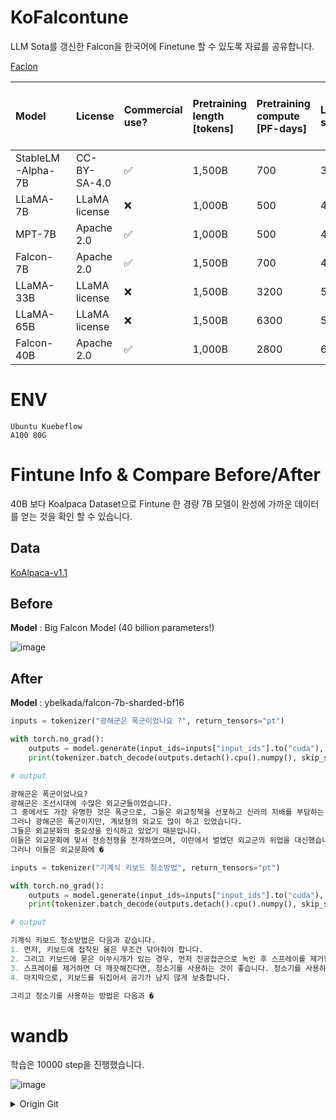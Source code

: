 # KoFalcontune

LLM Sota를 갱신한 Falcon을 한국어에 Finetune 할 수 있도록 자료를 공유합니다.

[Faclon](https://huggingface.co/blog/falcon)

|Model|License|Commercial use?|Pretraining length [tokens]|Pretraining compute [PF-days]|Leaderboard score|K,V-cache size for a 2.048 context|
|:----|:----|:----|:----|:----|:----|:----|
|StableLM-Alpha-7B|CC-BY-SA-4.0|✅|1,500B|700|38.3*|800MB|
|LLaMA-7B|LLaMA license|❌|1,000B|500|47.6|1,100MB|
|MPT-7B|Apache 2.0|✅|1,000B|500|48.6|1,100MB|
|Falcon-7B|Apache 2.0|✅|1,500B|700|48.8|20MB|
|LLaMA-33B|LLaMA license|❌|1,500B|3200|56.9|3,300MB|
|LLaMA-65B|LLaMA license|❌|1,500B|6300|58.3|5,400MB|
|Falcon-40B|Apache 2.0|✅|1,000B|2800|60.4|240MB|

# ENV

```
Ubuntu Kuebeflow
A100 80G
```

# Fintune Info & Compare Before/After 

40B 보다 Koalpaca Dataset으로 Fintune 한 경량 7B 모델이 완성에 가까운 데이터를 얻는 것을 확인 할 수 있습니다.

## Data

[KoAlpaca-v1.1](https://huggingface.co/datasets/beomi/KoAlpaca-v1.1a/viewer/beomi--KoAlpaca-v1.1a)

## Before

**Model** : Big Falcon Model (40 billion parameters!)

![image](https://github.com/HaloKim/KoFalcontune/assets/44603549/0fb0e7b8-1c43-4417-87a0-63821cc6af66)


## After

**Model** : ybelkada/falcon-7b-sharded-bf16

```python
inputs = tokenizer("광해군은 폭군이었나요 ?", return_tensors="pt")

with torch.no_grad():
    outputs = model.generate(input_ids=inputs["input_ids"].to("cuda"), max_new_tokens=512)
    print(tokenizer.batch_decode(outputs.detach().cpu().numpy(), skip_special_tokens=True)[0])

# output

광해군은 폭군이었나요?
광해군은 조선시대에 수많은 외교군들이었습니다. 
그 중에서도 가장 유명한 것은 폭군으로, 그들은 외교정책을 선포하고 신라의 지배를 부담하는 전략을 담당했습니다. 
그러나 광해군은 폭군이지만, 계보형의 외교도 많이 하고 있었습니다. 
그들은 외교문화의 중요성을 인식하고 있었기 때문입니다. 
이들은 외교문화에 맞서 전승전쟁을 전개하였으며, 이란에서 벌였던 외교군의 위업을 대신했습니다. 
그러나 이들은 외교문화에 �    
```

```python
inputs = tokenizer("기계식 키보드 청소방법", return_tensors="pt")

with torch.no_grad():
    outputs = model.generate(input_ids=inputs["input_ids"].to("cuda"), max_new_tokens=512)
    print(tokenizer.batch_decode(outputs.detach().cpu().numpy(), skip_special_tokens=True)[0])

# output

기계식 키보드 청소방법은 다음과 같습니다. 
1. 먼저, 키보드에 접착된 물은 무조건 닦아줘야 합니다.
2. 그리고 키보드에 묻은 이쑤시개가 있는 경우, 먼저 진공접근으로 녹인 후 스프레이를 제거합니다.
3. 스프레이를 제거하면 더 깨끗해진다면, 청소기를 사용하는 것이 좋습니다. 청소기를 사용하면 일반적으로 키보드를 청소할 수 있습니다.
4. 마지막으로, 키보드를 뒤집어서 공기가 남지 않게 보충합니다.

그리고 청소기를 사용하는 방법은 다음과 �
```

# wandb 

학습은 10000 step을 진행했습니다.

![image](https://github.com/HaloKim/KoFalcontune/assets/44603549/4041d170-2ae4-4bef-aa28-0dc68101c24a)


<details>
<summary>Origin Git</summary>

# falcontune: 4-Bit Finetuning of FALCONs on a Consumer GPU

**falcontune** allows finetuning FALCONs (e.g., falcon-40b-4bit) on as little as one consumer-grade A100 40GB. 

Its features tiny and easy-to-use codebase.

One benefit of being able to finetune larger LLMs on one GPU is the ability to easily leverage data parallelism for large models.

Underneath the hood, **falcontune** implements the LoRA algorithm over an LLM compressed using the GPTQ algorithm, which requires implementing a backward pass for the quantized LLM.

**falcontune** can generate a 50-token recipe on A100 40GB for ~ 10 seconds using triton backend

```
$ falcontune generate --interactive --model falcon-40b-instruct-4bit --weights gptq_model-4bit--1g.safetensors --max_new_tokens=50 --use_cache --do_sample --prompt "How to prepare pasta?"


How to prepare pasta?
Here's a simple recipe to prepare pasta:

Ingredients:
- 1 pound of dry pasta
- 4-6 cups of water
- Salt (optional)

Instructions:
1. Boil the water

Took 10.042 s
```

This example is based on the model: TheBloke/falcon-40b-instruct-GPTQ.

Here is a [Google Colab](https://colab.research.google.com/drive/1Pv7Dn60u_ANgkhRojAIX-VOkU3J-2cYh?usp=sharing). 
You will need a A100 40GB to finetune the model.

## Installation

### Setup

```
pip install -r requirements.txt 
python setup.py install         
```

The default backend is triton which is the fastest. For cuda support install also the CUDA kernels:

```
python setup_cuda.py install         
```


## Running falcontune

The above process installs a `falcontune` command in your environment.

### Download Models

First, start by downloading the weights of a FALCON model:
```
$ wget https://huggingface.co/TheBloke/falcon-40b-instruct-GPTQ/resolve/main/gptq_model-4bit--1g.safetensors
```

### Generate Text

You can generate text directly from the command line. This generates text from the base model:
```
$ falcontune generate \
    --interactive \
    --model falcon-40b-instruct-4bit \
    --weights gptq_model-4bit--1g.safetensors \
    --max_new_tokens=50 \
    --use_cache \
    --do_sample \
    --instruction "Who was the first person on the moon?"
```

### Finetune A Base Model

You may also finetune a base model yourself. First, you need to download a dataset:
```
$ wget https://github.com/gururise/AlpacaDataCleaned/raw/main/alpaca_data_cleaned.json
```

You can finetune any model of the FALCON family:

<details>
<summary>FALCON-7B</summary>
<br>

    $ falcontune finetune \
        --model=falcon-7b \
        --weights=tiiuae/falcon-7b \
        --dataset=./alpaca_data_cleaned.json \
        --data_type=alpaca \
        --lora_out_dir=./falcon-7b-alpaca/ \
        --mbatch_size=1 \
        --batch_size=2 \
        --epochs=3 \
        --lr=3e-4 \
        --cutoff_len=256 \
        --lora_r=8 \
        --lora_alpha=16 \
        --lora_dropout=0.05 \
        --warmup_steps=5 \
        --save_steps=50 \
        --save_total_limit=3 \
        --logging_steps=5 \
        --target_modules='["query_key_value"]'

    The above commands will download the model and use LoRA to finetune the quantized model. The final adapters and the checkpoints will be saved in `falcon-7b-alpaca` and available for generation as follows:

    $ falcontune generate \
        --interactive \
        --model falcon-7b \
        --weights tiiuae/falcon-7b \
        --lora_apply_dir falcon-7b-alpaca \
        --max_new_tokens 50 \
        --use_cache \
        --do_sample \
        --instruction "How to prepare pasta?"

</details>


<details>
<summary>FALCON-7B-INSTRUCT</summary>
<br>

    $ falcontune finetune \
        --model=falcon-7b-instruct \
        --weights=tiiuae/falcon-7b-instruct \
        --dataset=./alpaca_data_cleaned.json \
        --data_type=alpaca \
        --lora_out_dir=./falcon-7b-instruct-alpaca/ \
        --mbatch_size=1 \
        --batch_size=2 \
        --epochs=3 \
        --lr=3e-4 \
        --cutoff_len=256 \
        --lora_r=8 \
        --lora_alpha=16 \
        --lora_dropout=0.05 \
        --warmup_steps=5 \
        --save_steps=50 \
        --save_total_limit=3 \
        --logging_steps=5 \
        --target_modules='["query_key_value"]'

    The above commands will download the model and use LoRA to finetune the quantized model. The final adapters and the checkpoints will be saved in `falcon-7b-instruct-alpaca` and available for generation as follows:

    $ falcontune generate \
        --interactive \
        --model falcon-7b-instruct \
        --weights mosaicml/falcon-7b-instruct \
        --lora_apply_dir falcon-7b-instruct-alpaca \
        --max_new_tokens 50 \
        --use_cache \
        --do_sample \
        --instruction "How to prepare pasta?"

</details>


<details>
<summary>FALCON-40B</summary>
<br>

    $ falcontune finetune \
        --model=falcon-40b \
        --weights=tiiuae/falcon-40b \
        --dataset=./alpaca_data_cleaned.json \
        --data_type=alpaca \
        --lora_out_dir=./falcon-40b-alpaca/ \
        --mbatch_size=1 \
        --batch_size=2 \
        --epochs=3 \
        --lr=3e-4 \
        --cutoff_len=256 \
        --lora_r=8 \
        --lora_alpha=16 \
        --lora_dropout=0.05 \
        --warmup_steps=5 \
        --save_steps=50 \
        --save_total_limit=3 \
        --logging_steps=5 \
        --target_modules='["query_key_value"]'

    The above commands will download the model and use LoRA to finetune the quantized model. The final adapters and the checkpoints will be saved in `falcon-40b-alpaca` and available for generation as follows:

    $ falcontune generate \
        --interactive \
        --model falcon-40b \
        --weights tiiuae/falcon-40b\
        --lora_apply_dir falcon-40b-alpaca \
        --max_new_tokens 50 \
        --use_cache \
        --do_sample \
        --instruction "How to prepare pasta?"

</details>

<details>
<summary>FALCON-40B-INSTRUCT</summary>
<br>

    $ falcontune finetune \
        --model=falcon-40b-instruct \
        --weights=tiiuae/falcon-40b-instruct \
        --dataset=./alpaca_data_cleaned.json \
        --data_type=alpaca \
        --lora_out_dir=./falcon-40b-instruct-alpaca/ \
        --mbatch_size=1 \
        --batch_size=2 \
        --epochs=3 \
        --lr=3e-4 \
        --cutoff_len=256 \
        --lora_r=8 \
        --lora_alpha=16 \
        --lora_dropout=0.05 \
        --warmup_steps=5 \
        --save_steps=50 \
        --save_total_limit=3 \
        --logging_steps=5 \
        --target_modules='["query_key_value"]'

    The above commands will download the model and use LoRA to finetune the quantized model. The final adapters and the checkpoints will be saved in `falcon-40b-instruct-alpaca` and available for generation as follows:

    $ falcontune generate \
        --interactive \
        --model falcon-40b-instruct \
        --weights tiiuae/falcon-40b-instruct\
        --lora_apply_dir falcon-40b-alpaca \
        --max_new_tokens 50 \
        --use_cache \
        --do_sample \
        --instruction "How to prepare pasta?"

</details>

<details>
<summary>FALCON-7B-INSTRUCT-4BIT</summary>
<br>

    $ wget https://huggingface.co/TheBloke/falcon-7b-instruct-GPTQ/resolve/main/gptq_model-4bit-64g.safetensors
    
    $ falcontune finetune \
        --model=falcon-7b-instruct-4bit \
        --weights=gptq_model-4bit-64g.safetensors \
        --dataset=./alpaca_data_cleaned.json \
        --data_type=alpaca \
        --lora_out_dir=./falcon-7b-instruct-4bit-alpaca/ \
        --mbatch_size=1 \
        --batch_size=2 \
        --epochs=3 \
        --lr=3e-4 \
        --cutoff_len=256 \
        --lora_r=8 \
        --lora_alpha=16 \
        --lora_dropout=0.05 \
        --warmup_steps=5 \
        --save_steps=50 \
        --save_total_limit=3 \
        --logging_steps=5 \
        --target_modules='["query_key_value"]'

    The above commands will download the model and use LoRA to finetune the quantized model. The final adapters and the checkpoints will be saved in `falcon-7b-instruct-4bit-alpaca` and available for generation as follows:

    $ falcontune generate \
        --interactive \
        --model falcon-7b-instruct-4bit \
        --weights gptq_model-4bit-64g.safetensors \
        --lora_apply_dir falcon-7b-instruct-4bit-alpaca \
        --max_new_tokens 50 \
        --use_cache \
        --do_sample \
        --instruction "How to prepare pasta?"

</details>

<details>
<summary>FALCON-40B-INSTRUCT-4BIT</summary>
<br>

    $ wget https://huggingface.co/TheBloke/falcon-40b-instruct-GPTQ/resolve/main/gptq_model-4bit--1g.safetensors
    
    $ falcontune finetune \
        --model=falcon-40b-instruct-4bit \
        --weights=gptq_model-4bit--1g.safetensors \
        --dataset=./alpaca_data_cleaned.json \
        --data_type=alpaca \
        --lora_out_dir=./falcon-40b-instruct-4bit-alpaca/ \
        --mbatch_size=1 \
        --batch_size=2 \
        --epochs=3 \
        --lr=3e-4 \
        --cutoff_len=256 \
        --lora_r=8 \
        --lora_alpha=16 \
        --lora_dropout=0.05 \
        --warmup_steps=5 \
        --save_steps=50 \
        --save_total_limit=3 \
        --logging_steps=5 \
        --target_modules='["query_key_value"]'

    The above commands will download the model and use LoRA to finetune the quantized model. The final adapters and the checkpoints will be saved in `falcon-40b-instruct-4bit-alpaca` and available for generation as follows:

    $ falcontune generate \
        --interactive \
        --model falcon-40b-instruct-4bit \
        --weights gptq_model-4bit--1g.safetensors \
        --lora_apply_dir falcon-40b-instruct-4bit-alpaca \
        --max_new_tokens 50 \
        --use_cache \
        --do_sample \
        --instruction "How to prepare pasta?"

</details>

## Acknowledgements

**falcontune** is based on the following projects:
* The GPTQ algorithm and codebase by the [IST-DASLAB](https://github.com/IST-DASLab/gptq) with modifications by [@qwopqwop200](https://github.com/qwopqwop200/)
* The `alpaca_lora_4bit` repo by [johnsmith0031](https://github.com/johnsmith0031)
* The PEFT repo and its implementation of LoRA
* The LLAMA, OPT, and BLOOM models by META FAIR and the BigScience consortium
* The `llmtune` repo by [kuleshov-group](https://github.com/kuleshov-group/llmtune)


## Consultations
Need a custom solution? Let me know: `r.m.mihaylov@gmail.com`
